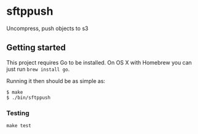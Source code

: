 # sftppush

Uncompress, push objects to s3

## Getting started

This project requires Go to be installed. On OS X with Homebrew you can just run `brew install go`.

Running it then should be as simple as:

```console
$ make
$ ./bin/sftppush
```

### Testing

``make test``